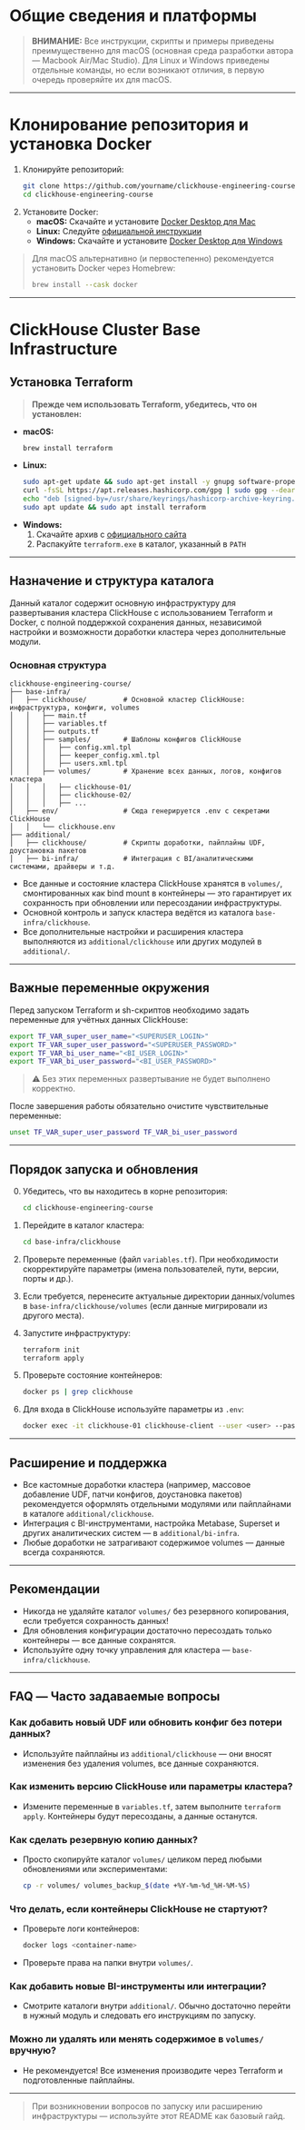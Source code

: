 # Общие сведения и платформы

> **ВНИМАНИЕ:** Все инструкции, скрипты и примеры приведены преимущественно для macOS (основная среда разработки автора — Macbook Air/Mac Studio). Для Linux и Windows приведены отдельные команды, но если возникают отличия, в первую очередь проверяйте их для macOS.

---

# Клонирование репозитория и установка Docker

1. Клонируйте репозиторий:
   ```bash
   git clone https://github.com/yourname/clickhouse-engineering-course.git
   cd clickhouse-engineering-course
   ```
2. Установите Docker:
   - **macOS:** Скачайте и установите [Docker Desktop для Mac](https://www.docker.com/products/docker-desktop/)
   - **Linux:** Следуйте [официальной инструкции](https://docs.docker.com/engine/install/)
   - **Windows:** Скачайте и установите [Docker Desktop для Windows](https://www.docker.com/products/docker-desktop/)

> Для macOS альтернативно (и первостепенно) рекомендуется установить Docker через Homebrew:
> ```bash
> brew install --cask docker
> ```

---

# ClickHouse Cluster Base Infrastructure

## Установка Terraform

> **Прежде чем использовать Terraform, убедитесь, что он установлен:**

- **macOS:**  
  ```bash
  brew install terraform
  ```
- **Linux:**  
  ```bash
  sudo apt-get update && sudo apt-get install -y gnupg software-properties-common curl
  curl -fsSL https://apt.releases.hashicorp.com/gpg | sudo gpg --dearmor -o /usr/share/keyrings/hashicorp-archive-keyring.gpg
  echo "deb [signed-by=/usr/share/keyrings/hashicorp-archive-keyring.gpg] https://apt.releases.hashicorp.com $(lsb_release -cs) main" | sudo tee /etc/apt/sources.list.d/hashicorp.list
  sudo apt update && sudo apt install terraform
  ```
- **Windows:**  
  1. Скачайте архив с [официального сайта](https://www.terraform.io/downloads.html)
  2. Распакуйте `terraform.exe` в каталог, указанный в `PATH`

---

## Назначение и структура каталога

Данный каталог содержит основную инфраструктуру для развертывания кластера ClickHouse с использованием Terraform и Docker, с полной поддержкой сохранения данных, независимой настройки и возможности доработки кластера через дополнительные модули.

### Основная структура

```
clickhouse-engineering-course/
├── base-infra/
│   ├── clickhouse/         # Основной кластер ClickHouse: инфраструктура, конфиги, volumes
│   │   ├── main.tf
│   │   ├── variables.tf
│   │   ├── outputs.tf
│   │   ├── samples/        # Шаблоны конфигов ClickHouse
│   │   │   ├── config.xml.tpl
│   │   │   ├── keeper_config.xml.tpl
│   │   │   ├── users.xml.tpl
│   │   ├── volumes/        # Хранение всех данных, логов, конфигов кластера
│   │   │   ├── clickhouse-01/
│   │   │   ├── clickhouse-02/
│   │   │   ├── ...
│   ├── env/                # Сюда генерируется .env с секретами ClickHouse
│   │   └── clickhouse.env
├── additional/
│   ├── clickhouse/         # Скрипты доработки, пайплайны UDF, доустановка пакетов
│   ├── bi-infra/           # Интеграция с BI/аналитическими системами, драйверы и т.д.
```

- Все данные и состояние кластера ClickHouse хранятся в `volumes/`, смонтированных как bind mount в контейнеры — это гарантирует их сохранность при обновлении или пересоздании инфраструктуры.
- Основной контроль и запуск кластера ведётся из каталога `base-infra/clickhouse`.
- Все дополнительные настройки и расширения кластера выполняются из `additional/clickhouse` или других модулей в `additional/`.

---

## Важные переменные окружения

Перед запуском Terraform и sh-скриптов необходимо задать переменные для учётных данных ClickHouse:

```sh
export TF_VAR_super_user_name="<SUPERUSER_LOGIN>"
export TF_VAR_super_user_password="<SUPERUSER_PASSWORD>"
export TF_VAR_bi_user_name="<BI_USER_LOGIN>"
export TF_VAR_bi_user_password="<BI_USER_PASSWORD>"
```

> ⚠️ Без этих переменных развертывание не будет выполнено корректно.

После завершения работы обязательно очистите чувствительные переменные:

```sh
unset TF_VAR_super_user_password TF_VAR_bi_user_password
```

---

## Порядок запуска и обновления
0. Убедитесь, что вы находитесь в корне репозитория:
   ```bash
   cd clickhouse-engineering-course
   ```

1. Перейдите в каталог кластера:
   ```bash
   cd base-infra/clickhouse
   ```

2. Проверьте переменные (файл `variables.tf`). При необходимости скорректируйте параметры (имена пользователей, пути, версии, порты и др.).

3. Если требуется, перенесите актуальные директории данных/volumes в `base-infra/clickhouse/volumes` (если данные мигрировали из другого места).

4. Запустите инфраструктуру:
   ```bash
   terraform init
   terraform apply
   ```

5. Проверьте состояние контейнеров:
   ```bash
   docker ps | grep clickhouse
   ```

6. Для входа в ClickHouse используйте параметры из `.env`:
   ```bash
   docker exec -it clickhouse-01 clickhouse-client --user <user> --password <password>
   ```

---

## Расширение и поддержка

- Все кастомные доработки кластера (например, массовое добавление UDF, патчи конфигов, доустановка пакетов) рекомендуется оформлять отдельными модулями или пайплайнами в каталоге `additional/clickhouse`.
- Интеграция с BI-инструментами, настройка Metabase, Superset и других аналитических систем — в `additional/bi-infra`.
- Любые доработки не затрагивают содержимое volumes — данные всегда сохраняются.

---

## Рекомендации

- Никогда не удаляйте каталог `volumes/` без резервного копирования, если требуется сохранность данных!
- Для обновления конфигурации достаточно пересоздать только контейнеры — все данные сохранятся.
- Используйте одну точку управления для кластера — `base-infra/clickhouse`.

---

## FAQ — Часто задаваемые вопросы

### Как добавить новый UDF или обновить конфиг без потери данных?

- Используйте пайплайны из `additional/clickhouse` — они вносят изменения без удаления volumes, все данные сохраняются.

### Как изменить версию ClickHouse или параметры кластера?

- Измените переменные в `variables.tf`, затем выполните `terraform apply`. Контейнеры будут пересозданы, а данные останутся.

### Как сделать резервную копию данных?

- Просто скопируйте каталог `volumes/` целиком перед любыми обновлениями или экспериментами:
  ```bash
  cp -r volumes/ volumes_backup_$(date +%Y-%m-%d_%H-%M-%S)
  ```

### Что делать, если контейнеры ClickHouse не стартуют?

- Проверьте логи контейнеров:
  ```bash
  docker logs <container-name>
  ```
- Проверьте права на папки внутри `volumes/`.

### Как добавить новые BI-инструменты или интеграции?

- Смотрите каталоги внутри `additional/`. Обычно достаточно перейти в нужный модуль и следовать его инструкциям по запуску.

### Можно ли удалять или менять содержимое в `volumes/` вручную?

- Не рекомендуется! Все изменения производите через Terraform и подготовленные пайплайны.

---

> При возникновении вопросов по запуску или расширению инфраструктуры — используйте этот README как базовый гайд.
